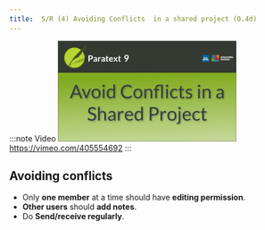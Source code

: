 ```yaml
---
title:  S/R (4) Avoiding Conflicts  in a shared project (0.4d)
---
```


:::note Video
[![ ](../../media/0.4d.png)](https://vimeo.com/405554692)  
https://vimeo.com/405554692
:::

## Avoiding conflicts

-  Only **one member** at a time should have **editing permission**.
-  **Other users** should **add notes**.
-  Do **Send/receive regularly**.
